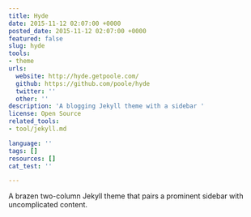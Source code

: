 ```yaml
---
title: Hyde
date: 2015-11-12 02:07:00 +0000
posted_date: 2015-11-12 02:07:00 +0000
featured: false
slug: hyde
tools:
- theme
urls:
  website: http://hyde.getpoole.com/
  github: https://github.com/poole/hyde
  twitter: ''
  other: ''
description: 'A blogging Jekyll theme with a sidebar '
license: Open Source
related_tools:
- tool/jekyll.md

language: ''
tags: []
resources: []
cat_test: ''

---
```

A brazen two-column Jekyll theme that pairs a prominent sidebar with uncomplicated content.




